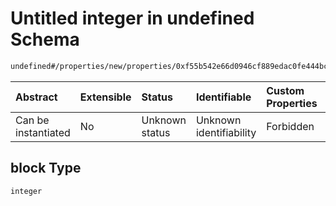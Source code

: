 # Untitled integer in undefined Schema

```txt
undefined#/properties/new/properties/0xf55b542e66d0946cf889edac0fe444bc3d27758b97a731178991229a00d824b1/properties/block
```



| Abstract            | Extensible | Status         | Identifiable            | Custom Properties | Additional Properties | Access Restrictions | Defined In                                                           |
| :------------------ | :--------- | :------------- | :---------------------- | :---------------- | :-------------------- | :------------------ | :------------------------------------------------------------------- |
| Can be instantiated | No         | Unknown status | Unknown identifiability | Forbidden         | Allowed               | none                | [Pool.schema.json\*](../out/Pool.schema.json "open original schema") |

## block Type

`integer`
